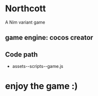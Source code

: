 # Northcott
 A Nim variant game
 ## game engine: cocos creator
 ## Code path
* assets--scripts--game.js
# enjoy the game :)
